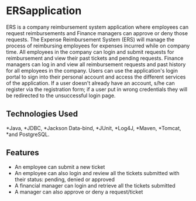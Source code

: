 # ERSapplication
ERS is a company reimbursement system application where employees can request reimbursements and Finance managers can approve or deny those requests.
The Expense Reimbursement System (ERS) will manage the process of reimbursing employees for expenses incurred while on company time. All employees in the company can login and submit requests for reimbursement and view their past tickets and pending requests. Finance managers can log in and view all reimbursement requests and past history for all employees in the company.
Users can use the application's login portal to sign into their personal account and access the different services of the application. If a user doesn't already have an account, s/he can register via the registration form; if a user put in wrong credentials they will be redirected to the unsuccessful login page.

## Technologies Used
*Java,
*JDBC,
*Jackson Data-bind,
*JUnit,
*Log4J,
*Maven,
*Tomcat,
*and PostgreSQL.

## Features
* An employee can submit a new ticket
* An employee can also login and review all the tickets submitted with their status: pending, denied or approved
* A financial manager can login and retrieve all the tickets submitted
* A manager can also approve or deny a request/ticket


